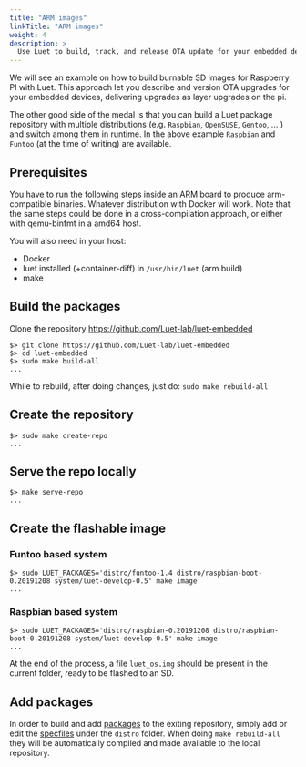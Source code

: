 ```yaml
---
title: "ARM images"
linkTitle: "ARM images"
weight: 4
description: >
  Use Luet to build, track, and release OTA update for your embedded devices.
---
```



We will see an example on how to build burnable SD images for Raspberry PI with Luet. This approach let you describe and version OTA upgrades for your embedded devices, delivering upgrades as layer upgrades on the pi.

The other good side of the medal is that you can build a Luet package repository with multiple distributions (e.g. `Raspbian`, `OpenSUSE`, `Gentoo`, ... ) and switch among them in runtime. In the above example `Raspbian` and `Funtoo` (at the time of writing) are available.

## Prerequisites

You have to run the following steps inside an ARM board to produce arm-compatible binaries. Whatever distribution with Docker will work. Note that the same steps could be done in a cross-compilation approach, or either with qemu-binfmt in a amd64 host. 

You will also need in your host:

- Docker
- luet installed (+container-diff) in `/usr/bin/luet` (arm build)
- make

## Build the packages

Clone the repository https://github.com/Luet-lab/luet-embedded

    $> git clone https://github.com/Luet-lab/luet-embedded
    $> cd luet-embedded
    $> sudo make build-all
    ...

While to rebuild, after doing changes, just do: `sudo make rebuild-all`

## Create the repository

    $> sudo make create-repo
    ...

## Serve the repo locally

    $> make serve-repo
    ...

## Create the flashable image

### Funtoo based system

    $> sudo LUET_PACKAGES='distro/funtoo-1.4 distro/raspbian-boot-0.20191208 system/luet-develop-0.5' make image
    ...

### Raspbian based system

    $> sudo LUET_PACKAGES='distro/raspbian-0.20191208 distro/raspbian-boot-0.20191208 system/luet-develop-0.5' make image
    ...


At the end of the process, a file `luet_os.img` should be present in the current folder, ready to be flashed to an SD.

## Add packages

In order to build and add [packages](/docs/concepts/packages/) to the exiting repository, simply add or edit the [specfiles](/docs/concepts/specfile) under the `distro` folder. When doing ```make rebuild-all``` they will be automatically compiled and made available to the local repository.
